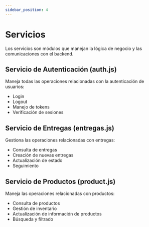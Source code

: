 ```yaml
---
sidebar_position: 4
---
```


# Servicios

Los servicios son módulos que manejan la lógica de negocio y las comunicaciones con el backend.

## Servicio de Autenticación (auth.js)
Maneja todas las operaciones relacionadas con la autenticación de usuarios:
- Login
- Logout
- Manejo de tokens
- Verificación de sesiones

## Servicio de Entregas (entregas.js)
Gestiona las operaciones relacionadas con entregas:
- Consulta de entregas
- Creación de nuevas entregas
- Actualización de estado
- Seguimiento

## Servicio de Productos (product.js)
Maneja las operaciones relacionadas con productos:
- Consulta de productos
- Gestión de inventario
- Actualización de información de productos
- Búsqueda y filtrado